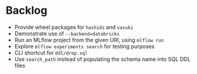 # Backlog

- Provide wheel packages for `hashids` and `vasuki`
- Demonstrate use of `--backend=databricks`
- Run an MLflow project from the given URI, using `mlflow run`
- Explore `mlflow experiments search` for testing purposes
- CLI shortcut for `ddl/drop.sql`
- Use `search_path` instead of populating the schema name into SQL DDL files
